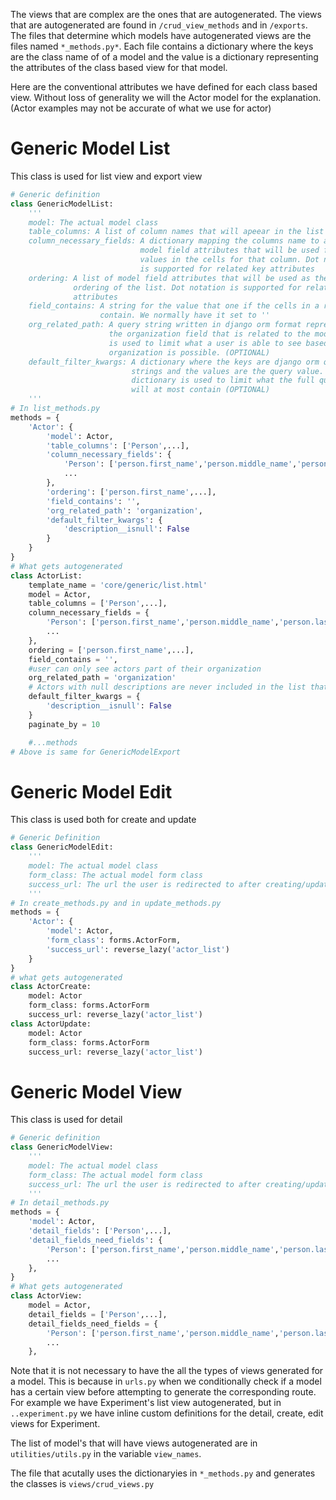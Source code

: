 The views that are complex are the ones that are autogenerated. The views that are autogenerated
are found in `/crud_view_methods` and in `/exports`. The files that determine which models have
autogenerated views are the files named `*_methods.py*`. Each file contains a dictionary where
the keys are the class name of of a model and the value is a dictionary representing the
attributes of the class based view for that model.

Here are the conventional attributes we have defined for each class based view. Without loss
of generality we will the Actor model for the explanation. (Actor examples may not be accurate of
what we use for actor)

# Generic Model List

This class is used for list view and export view

```python
# Generic definition
class GenericModelList:
    '''
    model: The actual model class
    table_columns: A list of column names that will apeear in the list view
    column_necessary_fields: A dictionary mapping the columns name to a list of
                             model field attributes that will be used for the
                             values in the cells for that column. Dot notation
                             is supported for related key attributes
    ordering: A list of model field attributes that will be used as the default
              ordering of the list. Dot notation is supported for related key
              attributes
    field_contains: A string for the value that one if the cells in a row must
                    contain. We normally have it set to ''
    org_related_path: A query string written in django orm format representing
                      the organization field that is related to the model. This
                      is used to limit what a user is able to see based on their
                      organization is possible. (OPTIONAL)
    default_filter_kwargs: A dictionary where the keys are django orm query
                           strings and the values are the query value. This
                           dictionary is used to limit what the full queryset
                           will at most contain (OPTIONAL)
    '''
# In list_methods.py
methods = {
    'Actor': {
        'model': Actor,
        'table_columns': ['Person',...],
        'column_necessary_fields': {
            'Person': ['person.first_name','person.middle_name','person.last_name']
            ...
        },
        'ordering': ['person.first_name',...],
        'field_contains': '',
        'org_related_path': 'organization',
        'default_filter_kwargs': {
            'description__isnull': False
        }
    }
}
# What gets autogenerated
class ActorList:
    template_name = 'core/generic/list.html'
    model = Actor,
    table_columns = ['Person',...],
    column_necessary_fields = {
        'Person': ['person.first_name','person.middle_name','person.last_name']
        ...
    },
    ordering = ['person.first_name',...],
    field_contains = '',
    #user can only see actors part of their organization
    org_related_path = 'organization'
    # Actors with null descriptions are never included in the list that user sees
    default_filter_kwargs = {
        'description__isnull': False
    }
    paginate_by = 10

    #...methods
# Above is same for GenericModelExport
```

# Generic Model Edit

This class is used both for create and update

```python
# Generic Definition
class GenericModelEdit:
    '''
    model: The actual model class
    form_class: The actual model form class
    success_url: The url the user is redirected to after creating/updating
    '''
# In create_methods.py and in update_methods.py
methods = {
    'Actor': {
        'model': Actor,
        'form_class': forms.ActorForm,
        'success_url': reverse_lazy('actor_list')
    }
}
# what gets autogenerated
class ActorCreate:
    model: Actor
    form_class: forms.ActorForm
    success_url: reverse_lazy('actor_list')
class ActorUpdate:
    model: Actor
    form_class: forms.ActorForm
    success_url: reverse_lazy('actor_list')
```

# Generic Model View

This class is used for detail

```python
# Generic definition
class GenericModelView:
    '''
    model: The actual model class
    form_class: The actual model form class
    success_url: The url the user is redirected to after creating/updating
    '''
# In detail_methods.py
methods = {
    'model': Actor,
    'detail_fields': ['Person',...],
    'detail_fields_need_fields': {
        'Person': ['person.first_name','person.middle_name','person.last_name']
        ...
    },
}
# What gets autogenerated
class ActorView:
    model = Actor,
    detail_fields = ['Person',...],
    detail_fields_need_fields = {
        'Person': ['person.first_name','person.middle_name','person.last_name']
        ...
    },
```

Note that it is not necessary to have the all the types of views generated for a model. This
is because in `urls.py` when we conditionally check if a model has a certain view before attempting
to generate the corresponding route. For example we have Experiment's list view autogenerated,
but in `..experiment.py` we have inline custom definitions for the detail, create, edit views
for Experiment.

The list of model's that will have views autogenerated are in `utilities/utils.py` in the variable
`view_names`.

The file that acutally uses the dictionaryies in `*_methods.py` and generates the classes is
`views/crud_views.py`
